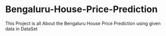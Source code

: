 # Bengaluru-House-Price-Prediction
This Project is all About the Bengaluru House Price Prediction using given data in DataSet
